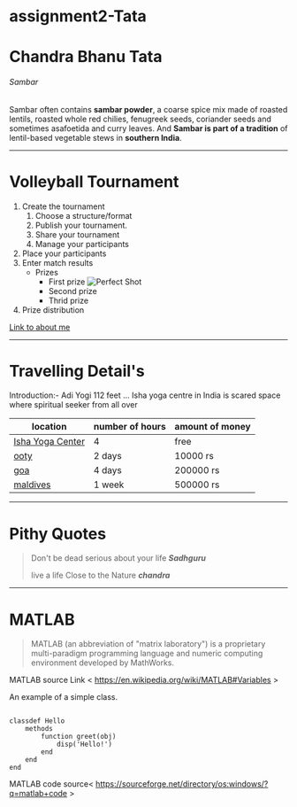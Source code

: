 # assignment2-Tata
# Chandra Bhanu Tata
###### Sambar
Sambar often contains **sambar powder**, a coarse spice mix made of roasted lentils, roasted whole red chilies, fenugreek seeds, coriander seeds and sometimes asafoetida and curry leaves. And **Sambar is part of a tradition** of lentil-based vegetable stews in **southern India**. 

***

# Volleyball Tournament
1. Create the tournament
    1. Choose a structure/format
    2. Publish your tournament.
    3. Share your tournament 
    4. Manage your participants
1. Place your participants
2. Enter match results
    * Prizes
        * First prize
![Perfect Shot](image/Volleyball_Tournament.png.png)
        * Second prize
        * Thrid prize
1. Prize distribution

[Link to about me](AboutMe.md)

***

# Travelling Detail's
Introduction:- Adi Yogi 112 feet ... Isha yoga centre in India is scared space where spiritual seeker from all over

| location | number of hours | amount of money |
| -------- | --------------- | --------------- |
| [Isha Yoga Center](/image/isha_yoga_centre.png) | 4 | free |
| [ooty](/image/ooty.png) | 2 days | 10000 rs |
| [goa](/image/goa.png) | 4 days | 200000 rs |
| [maldives](/image/maldives.png) | 1 week | 500000 rs |

***

# Pithy Quotes
> Don't be dead serious about your life ***Sadhguru***
>
> live a life Close to the Nature ***chandra***

***

# MATLAB
> MATLAB (an abbreviation of "matrix laboratory") is a proprietary multi-paradigm programming language and numeric computing environment developed by MathWorks.

MATLAB source Link < https://en.wikipedia.org/wiki/MATLAB#Variables >

An example of a simple class.
```

classdef Hello
    methods
        function greet(obj)
            disp('Hello!')
        end
    end
end
```
MATLAB code source< https://sourceforge.net/directory/os:windows/?q=matlab+code >